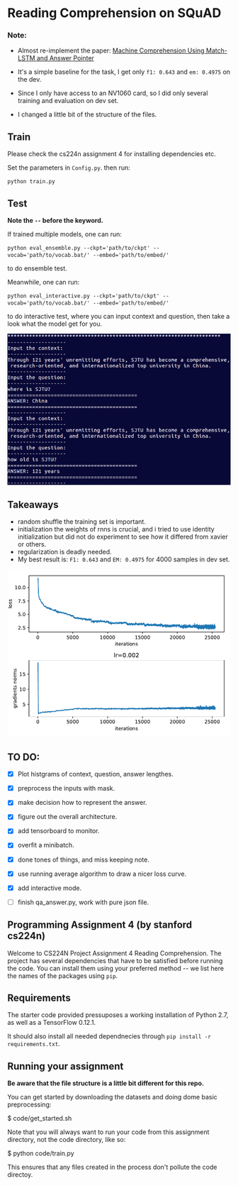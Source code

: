 # Reading Comprehension on SQuAD

### Note:

* Almost re-implement the paper: [Machine Comprehension Using Match-LSTM and Answer Pointer](https://arxiv.org/abs/1608.07905)

* It's a simple baseline for the task, I get only `f1: 0.643` and `em: 0.4975` on the dev.
* Since I only have access to an NV1060 card, so I did only several training and evaluation on dev set.
* I changed a little bit of the structure of the files.

## Train
Please check the cs224n assignment 4 for installing dependencies etc.

Set the parameters in `Config.py`.
then run:
```shell
python train.py
```

## Test

**Note the `--` before the keyword.**

If trained multiple models, one can run:
```shell
python eval_ensemble.py --ckpt='path/to/ckpt' --vocab='path/to/vocab.bat/' --embed='path/to/embed/'
```
to do ensemble test.

Meanwhile, one can run:
```shell
python eval_interactive.py --ckpt='path/to/ckpt' --vocab='path/to/vocab.bat/' --embed='path/to/embed/'
```
to do interactive test, where you can input context and question, then take a look what the model get for you.
<div align='center'>
<img src='files/demo.jpeg'>
</div>


## Takeaways 

* random shuffle the training set is important.
* initialization the weights of rnns is crucial, and i tried to use identity initialization but 
did not do experiment to see how it differed from xavier or others.
* regularization is deadly needed.
* My best result is: `F1: 0.643` and `EM: 0.4975` for 4000 samples in dev set.

<div align='center'>
<img src='files/loss_norms.pdf'>
</div>

## TO DO:

- [x] Plot histgrams of context, question, answer lengthes.
- [x] preprocess the inputs with mask.
- [x] make decision how to represent the answer.
- [x] figure out the overall architecture.
- [x] add tensorboard to monitor.
- [x] overfit a minibatch.
- [x] done tones of things, and miss keeping note.
- [x] use running average algorithm to draw a nicer loss curve.
- [x] add interactive mode.
- [ ] finish qa_answer.py, work with pure json file.


## Programming Assignment 4 (by stanford cs224n)
Welcome to CS224N Project Assignment 4 Reading Comprehension.
The project has several dependencies that have to be satisfied before running the code. You can install them using your preferred method -- we list here the names of the packages using `pip`.

## Requirements

The starter code provided pressuposes a working installation of Python 2.7, as well as a TensorFlow 0.12.1.

It should also install all needed dependnecies through
`pip install -r requirements.txt`.

## Running your assignment

**Be aware that the file structure is a little bit different for this repo.**

You can get started by downloading the datasets and doing dome basic preprocessing:

$ code/get_started.sh

Note that you will always want to run your code from this assignment directory, not the code directory, like so:

$ python code/train.py

This ensures that any files created in the process don't pollute the code directoy.
